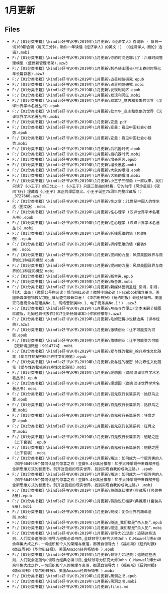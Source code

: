 # 1月更新

## Files

- `F:/【01分类书籍】\kindle好书\K书\2019年\1月更新\《经济学人》百词斩 · 每日一词100期合辑（每天三分钟，助你一年读懂《经济学人》的英文！） (《经济学人·商论》选辑).mobi`
- `F:/【01分类书籍】\kindle好书\K书\2019年\1月更新\你的时间去哪儿了：六维时间管理模型 (盛世新管理书架).azw3`
- `F:/【01分类书籍】\kindle好书\K书\2019年\1月更新\刺杀骑士团长(村上春树时隔七年长篇巨著).azw3`
- `F:/【01分类书籍】\kindle好书\K书\2019年\1月更新\占星相位研究.epub`
- `F:/【01分类书籍】\kindle好书\K书\2019年\1月更新\占星相位研究.mobi`
- `F:/【01分类书籍】\kindle好书\K书\2019年\1月更新\发现利润区.epub`
- `F:/【01分类书籍】\kindle好书\K书\2019年\1月更新\发现利润区.mobi`
- `F:/【01分类书籍】\kindle好书\K书\2019年\1月更新\叔本华_意志和表象的世界 (汉译世界学术名著丛书).epub`
- `F:/【01分类书籍】\kindle好书\K书\2019年\1月更新\叔本华_意志和表象的世界 (汉译世界学术名著丛书).mobi`
- `F:/【01分类书籍】\kindle好书\K书\2019年\1月更新\变量.pdf`
- `F:/【01分类书籍】\kindle好书\K书\2019年\1月更新\变量：看见中国社会小趋势.epub`
- `F:/【01分类书籍】\kindle好书\K书\2019年\1月更新\变量：看见中国社会小趋势.mobi`
- `F:/【01分类书籍】\kindle好书\K书\2019年\1月更新\后机器时代.epub`
- `F:/【01分类书籍】\kindle好书\K书\2019年\1月更新\后机器时代.mobi`
- `F:/【01分类书籍】\kindle好书\K书\2019年\1月更新\增长黑客.epub`
- `F:/【01分类书籍】\kindle好书\K书\2019年\1月更新\增长黑客.mobi`
- `F:/【01分类书籍】\kindle好书\K书\2019年\1月更新\大象的眼泪.epub`
- `F:/【01分类书籍】\kindle好书\K书\2019年\1月更新\大象的眼泪.mobi`
- `F:/【01分类书籍】\kindle好书\K书\2019年\1月更新\小王子三部曲（一直以来，我们只读了《小王子》的三分之一！《小王子》只是三部曲的终篇，它的前传《风沙星辰》《夜间飞行》埋藏着《小王子》真正的深层意义。小王子诞生75周年完整珍藏版！）_3727660.azw3`
- `F:/【01分类书籍】\kindle好书\K书\2019年\1月更新\性之变：21世纪中国人的性生活（图文版）.mobi`
- `F:/【01分类书籍】\kindle好书\K书\2019年\1月更新\性心理学 (汉译世界学术名著丛书).epub`
- `F:/【01分类书籍】\kindle好书\K书\2019年\1月更新\性心理学 (汉译世界学术名著丛书).mobi`
- `F:/【01分类书籍】\kindle好书\K书\2019年\1月更新\拆掉思维的墙（套装9册）.epub`
- `F:/【01分类书籍】\kindle好书\K书\2019年\1月更新\拆掉思维的墙（套装9册）.mobi`
- `F:/【01分类书籍】\kindle好书\K书\2019年\1月更新\提问的力量：风靡美国政界与商界的11种提问模型.epub`
- `F:/【01分类书籍】\kindle好书\K书\2019年\1月更新\提问的力量：风靡美国政界与商界的11种提问模型.mobi`
- `F:/【01分类书籍】\kindle好书\K书\2019年\1月更新\断舍离.epub`
- `F:/【01分类书籍】\kindle好书\K书\2019年\1月更新\断舍离.mobi`
- `F:/【01分类书籍】\kindle好书\K书\2019年\1月更新\新媒体营销圣经_引诱，引诱，引诱，出击！(微信公号狗必读！想当网红必读！微博小编必读！Facebook独立董事、美国新媒体营销教父加里_维纳查克最新巨著！《华尔街日报》《纽约时报》最佳畅销书，美国亚马逊商业与管理类No.1、网络营销类No.1、电子商务类No.1！）.azw3`
- `F:/【01分类书籍】\kindle好书\K书\2019年\1月更新\月亮与六便士(全本未删节插图珍藏版，毛姆经典代表作2017全新畅销译本)(作家榜推荐).azw3`
- `F:/【01分类书籍】\kindle好书\K书\2019年\1月更新\毛姆短篇小说精选集 (译林经典).azw3`
- `F:/【01分类书籍】\kindle好书\K书\2019年\1月更新\激情创业：让不可能变为可能.epub`
- `F:/【01分类书籍】\kindle好书\K书\2019年\1月更新\激情创业：让不可能变为可能【更新请加微信：9014774】.mobi`
- `F:/【01分类书籍】\kindle好书\K书\2019年\1月更新\爱与性的秘密_徐兆寿性文化随笔 (爱与性的秘密徐兆寿性文化随笔).epub`
- `F:/【01分类书籍】\kindle好书\K书\2019年\1月更新\爱与性的秘密_徐兆寿性文化随笔 (爱与性的秘密徐兆寿性文化随笔).mobi`
- `F:/【01分类书籍】\kindle好书\K书\2019年\1月更新\理想国 (商务汉译世界学术名著丛书).epub`
- `F:/【01分类书籍】\kindle好书\K书\2019年\1月更新\理想国 (商务汉译世界学术名著丛书).mobi`
- `F:/【01分类书籍】\kindle好书\K书\2019年\1月更新\百鬼夜行长篇系列：姑获鸟之夏.epub`
- `F:/【01分类书籍】\kindle好书\K书\2019年\1月更新\百鬼夜行长篇系列：姑获鸟之夏.mobi`
- `F:/【01分类书籍】\kindle好书\K书\2019年\1月更新\百鬼夜行长篇系列：狂骨之梦.epub`
- `F:/【01分类书籍】\kindle好书\K书\2019年\1月更新\百鬼夜行长篇系列：狂骨之梦.mobi`
- `F:/【01分类书籍】\kindle好书\K书\2019年\1月更新\百鬼夜行长篇系列：魍魉之匣（上下套装）.epub`
- `F:/【01分类书籍】\kindle好书\K书\2019年\1月更新\百鬼夜行长篇系列：魍魉之匣（上下套装）.mobi`
- `F:/【01分类书籍】\kindle好书\K书\2019年\1月更新\精进：如何成为一个很厉害的人（知乎604939个赞同认证的惊喜之作！豆瓣9.4分高分推荐！知乎大神采铜带来首部开启全新思维方式的智慧书，剖开迷宫般的现实世界，找到实现自我的成功之路。）.epub`
- `F:/【01分类书籍】\kindle好书\K书\2019年\1月更新\精进：如何成为一个很厉害的人（知乎604939个赞同认证的惊喜之作！豆瓣9.4分高分推荐！知乎大神采铜带来首部开启全新思维方式的智慧书，剖开迷宫般的现实世界，找到实现自我的成功之路。）.mobi`
- `F:/【01分类书籍】\kindle好书\K书\2019年\1月更新\蒋勋说红楼梦(典藏版)(套装共8册).epub`
- `F:/【01分类书籍】\kindle好书\K书\2019年\1月更新\蒋勋说红楼梦(典藏版)(套装共8册).mobi`
- `F:/【01分类书籍】\kindle好书\K书\2019年\1月更新\规模：复杂世界的简单法则.mobi`
- `F:/【01分类书籍】\kindle好书\K书\2019年\1月更新\隧道_我们都是“杀人犯”.epub`
- `F:/【01分类书籍】\kindle好书\K书\2019年\1月更新\隧道_我们都是“杀人犯”.mobi`
- `F:/【01分类书籍】\kindle好书\K书\2019年\1月更新\领导力21法则：追随这些法则，人们就会追随你(领导力经典必读书目,全球领导力研究大师John C.Maxwell博士40余年集大成之作.一切组织和个人的荣耀与衰落，都源自领导力！《福布斯》《纽约时报》《商业周刊》《华尔街日报》、美国Amazon经典畅销书 ).epub`
- `F:/【01分类书籍】\kindle好书\K书\2019年\1月更新\领导力21法则：追随这些法则，人们就会追随你(领导力经典必读书目,全球领导力研究大师John C.Maxwell博士40余年集大成之作.一切组织和个人的荣耀与衰落，都源自领导力！《福布斯》《纽约时报》《商业周刊》《华尔街日报》、美国Amazon经典畅销书 ).mobi`
- `F:/【01分类书籍】\kindle好书\K书\2019年\1月更新\黑洞之书.epub`
- `F:/【01分类书籍】\kindle好书\K书\2019年\1月更新\黑洞之书.mobi`
- `F:/【01分类书籍】\kindle好书\K书\2019年\1月更新\files.md`
